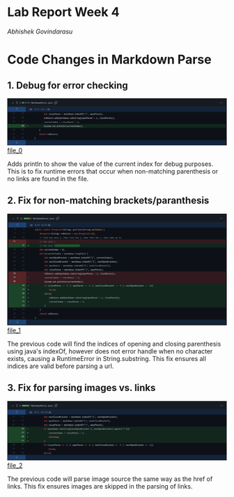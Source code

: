 # Lab Report Week 4

*Abhishek Govindarasu*


# Code Changes in Markdown Parse

## 1. Debug for error checking
![Diff_0](diff_0.png)
[file_0](markdown_test/markdown5.md)

Adds println to show the value of the current
index for debug purposes. This is to fix runtime 
errors that occur when non-matching parenthesis
or no links are found in the file.


## 2. Fix for non-matching brackets/paranthesis 
![Diff_1](diff_1.png)
[file_1](markdown_test/markdown3.md)

The previous code will find the indices of opening
and closing parenthesis using java's indexOf, however
does not error handle when no character exists, 
causing a RuntimeError in String.substring. This fix
ensures all indices are valid before parsing a url.


## 3. Fix for parsing images vs. links
![Diff_2](diff_2.png)
[file_2](markdown_test/markdown4.md)

The previous code will parse image source the same
way as the href of links. This fix ensures images
are skipped in the parsing of links.
 